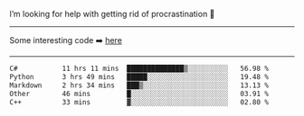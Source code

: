 I’m looking for help with getting rid of procrastination 🤔

-----

Some interesting code :arrow_right: [here](https://github.com/zhen8838/playground)

-----

<!--START_SECTION:waka-->

```txt
C#           11 hrs 11 mins  ██████████████▒░░░░░░░░░░   56.98 %
Python       3 hrs 49 mins   █████░░░░░░░░░░░░░░░░░░░░   19.48 %
Markdown     2 hrs 34 mins   ███▒░░░░░░░░░░░░░░░░░░░░░   13.13 %
Other        46 mins         █░░░░░░░░░░░░░░░░░░░░░░░░   03.91 %
C++          33 mins         ▓░░░░░░░░░░░░░░░░░░░░░░░░   02.80 %
```

<!--END_SECTION:waka-->

<!--
**zhen8838/zhen8838** is a ✨ _special_ ✨ repository because its `README.md` (this file) appears on your GitHub profile.

Here are some ideas to get you started:

- 🔭 I’m currently working on ...
- 🌱 I’m currently learning ...
- 👯 I’m looking to collaborate on ...
 ...
- 💬 Ask me about ...
- 📫 How to reach me: ...
- 😄 Pronouns: ...
- ⚡ Fun fact: ...
-->
